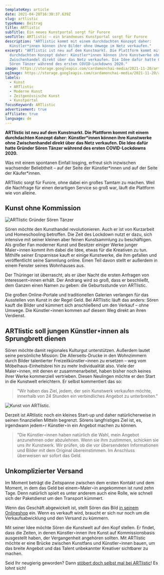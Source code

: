 ```yaml
---
templateKey: article
date: 2021-04-28T16:30:37.639Z
slug: artlistic
typeName: Beitrag
title: ARTlistic
subTitle: Ein neues Kunstportal sorgt für Furore
seoTitle: ARTlistic – ein brandneues Kunstportal sorgt für Furore
description: "ARTlistic kommt mit einem durchdachten Konzept daher:
  Künstler*innen können ihre Bilder ohne Umwege im Netz verkaufen."
excerpt: "ARTlistic ist neu auf dem Kunstmarkt. Die Plattform kommt mit einem
  durchdachten Konzept daher: Künstler*innen können ihre Kunstwerke ohne
  Zwischenhandel direkt über das Netz verkaufen. Die Idee dafür hatte Gründer
  Sören Tänzer während des ersten COVID-Lockdowns 2020."
image: https://storage.googleapis.com/cardamonchai-media/2021-11-20/artlistic-jpg-imagine-181818_746a69_1024_768/640.webp
ogImage: https://storage.googleapis.com/cardamonchai-media/2021-11-20/artlistic-fb-jpg-imagine-f8f8f8_868282_1200_628/640.webp
labels:
  - Kunst
  - ARTlistic
  - Moderne Kunst
  - Zeitgenössische Kunst
  - Kunstportal
focusKeyword: ARTlistic
advertisement: true
affiliate: true
language: de
---
```


**ARTlistic ist neu auf dem Kunstmarkt. Die Plattform kommt mit einem durchdachten Konzept daher: Künstler\*innen können ihre Kunstwerke ohne Zwischenhandel direkt über das Netz verkaufen. Die Idee dafür hatte Gründer Sören Tänzer während des ersten COVID-Lockdowns 2020.**

Was mit einem spontanen Einfall losging, erfreut sich inzwischen wachsender Beliebtheit – auf der Seite der Künstler\*innen und auf der Seite der Käufer\*innen.

ARTlistic sorgt für Furore, ohne dabei ein großes Tamtam zu machen. Weil die Nachfrage für einen derartigen Service so groß war, läuft die Plattform wie von alleine.

## Kunst ohne Kommission

![ARTlistic Gründer Sören Tänzer](https://storage.googleapis.com/cardamonchai-media/2021-11-20/soeren-taenzer-artlistic-jpg-imagine-985858_948292_768_1024/640.webp 'ARTlistic Gründer Sören Tänzer')

Sören möchte den Kunsthandel revolutionieren. Auch er ist von Kurzarbeit und Homeschooling betroffen. Die Zeit des Lockdown nutzt er dazu, sich intensive mit seiner kleinen aber feinen Kunstsammlung zu beschäftigen. Als großer Fan moderner Kunst und Besitzer einiger Werke junger Maler⋆innen kommt ihm dabei die Idee, etwas für die Kreativen zu tun. Mithilfe seiner Ersparnisse kauft er einige Kunstwerke, die ihm gefallen und veröffentlicht seine Sammlung online. Einen Teil davon stellt er außerdem in einem Fenster seines Wohnhauses aus.

Der Thüringer ist überrascht, als er über Nacht die ersten Anfragen von Interessent⋆innen erhält. Der Andrang wird so groß, dass er beschließt, dem Ganzen einen Namen zu geben: die Geburtsstunde von ARTlistic.

Die großen Online-Portale und traditionellen Galerien verlangen für das Ausstellen von Kunst in der Regel Geld. Bei ARTlistic läuft das anders: Sören kauft die Bilder und kümmert sich anschließend um den Verkauf – ohne Umwege. Die Künstler⋆innen kommen auf diesem Weg direkt an ihren Verdienst.

## ARTlistic soll jungen Künstler⋆innen als Sprungbrett dienen

Sören möchte damit regionales Kulturgut unterstützen. Außerdem lautet seine persönliche Mission: Die Allerseits-Drucke in den Wohnzimmern durch Bilder talentierter Freizeitkünstler⋆innen zu ersetzen – weg vom Möbelhaus-Einheitsbrei hin zu mehr Individualität also. Viele der Maler⋆innen, mit denen er zusammenarbeitet, haben bisher noch keines ihrer Werke kommerziell vertrieben. Diesen Neulingen möchte er den Start in die Kunstwelt erleichtern. Er selbst kommentiert das so:

> "Wir haben das Ziel, jedem, der sein Kunstwerk verkaufen möchte, innerhalb von 24 Stunden ein verbindliches Angebot zu unterbreiten."

![Kunst von ARTlistic.](https://storage.googleapis.com/cardamonchai-media/2021-11-20/artlistic-1-jpg-imagine-b8b8b8_a18f8e_1024_768/640.webp 'Kunst von ARTlistic.')

Derzeit ist ARtlistic noch ein kleines Start-up und daher natürlicherweise in seinen finanziellen Mitteln begrenzt. Sörens langfristiges Ziel ist, es, irgendwann jedem⋆r Künstler⋆in ein Angebot machen zu können.

> "Die Künstler⋆innen haben natürlich die Wahl, mein Angebot anzunehmen oder abzulehnen. Wenn sie ihm zustimmen, schicken sie uns ihr Kunstwerk. Wir prüfen, ob die vor übersendeten Informationen und Bilder mit dem Original übereinstimmen. Im Anschluss überweisen wir sofort das Geld.

## Unkomplizierter Versand

Im Moment beträgt die Zeitspanne zwischen dem ersten Kontakt und dem Moment, in dem das Geld bei einem⋆Maler⋆in angekommen ist rund zehn Tage. Denn natürlich spielt es unter anderem auch eine Rolle, wie schnell sich der Paketdienst um den Transport kümmert.

Wenn das Geschäft abgewickelt ist, stellt Sören das Bild [in seinem Onlineshop](https://www.awin1.com/cread.php?awinmid=22245&awinaffid=632580&ued=https%3A%2F%2Fartlistic.com) ein. Wenn es verkauft wird, braucht er sich nur noch um die Verkaufsabwicklung und den Versand zu kümmern.

Mit seiner Idee möchte Sören die Kunstwelt auf den Kopf stellen. Er findet, dass die Zeiten, in denen Künstler⋆innen ihre Kunst auf Kommissionsbasis ausgestellt haben, der Vergangenheit angehören sollten. Mit ARTlistic möchte er eine Brücke zwischen Kunstfans und Künstler⋆innen bauen, um das breite Angebot und das Talent unbekannter Kreativer sichtbarer zu machen.

Seid Ihr neugierig geworden? Dann [stöbert doch selbst mal bei ARTlistic](https://www.awin1.com/cread.php?awinmid=22245&awinaffid=632580&ued=https%3A%2F%2Fartlistic.com)! Es lohnt sich!
